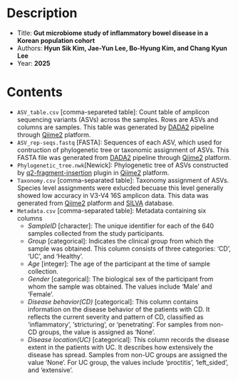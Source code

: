 # Description
- Title: **Gut microbiome study of inflammatory bowel disease in a Korean population cohort**
- Authors: **Hyun Sik Kim, Jae-Yun Lee, Bo-Hyung Kim, and Chang Kyun Lee**
- Year: **2025**

# Contents
- `ASV_table.csv` [comma-separeted table]: Count table of amplicon sequencing variants (ASVs) across the samples. Rows are ASVs and columns are samples. This table was generated by [DADA2](https://benjjneb.github.io/dada2/index.html) pipeline through [Qiime2](https://qiime2.org/) platform.
- `ASV_rep-seqs.fastq` [FASTA]: Sequences of each ASV, which used for contruction of phylogenetic tree or taxonomic assignment of ASVs. This FASTA file was generated from [DADA2](https://benjjneb.github.io/dada2/index.html) pipeline through [Qiime2](https://qiime2.org/) platform.
- `Phylogenetic_tree.nwk`[Newick]: Phylogenetic tree of ASVs constructed by [q2-fragment-insertion](https://library.qiime2.org/plugins/q2-fragment-insertion/16/) plugin in [Qiime2](https://qiime2.org/) platform.
- `Taxonomy.csv` [comma-separated table]: Taxonomy assignment of ASVs. Species level assignments were exlucded becuase this level generally showed low accuracy in V3-V4 16S amplicon data. This data was generated from [Qiime2](https://qiime2.org/) platform and [SILVA](https://www.arb-silva.de/) database.
- `Metadata.csv` [comma-separated table]: Metadata containing six columns
  - _SampleID_ [character]: The unique identifier for each of the 640 samples collected from the study participants.
  - _Group_ [categorical]: Indicates the clinical group from which the sample was obtained. This column consists of three categories: ‘CD’, ‘UC’, and ‘Healthy’.
  - _Age_ [integer]: The age of the participant at the time of sample collection.
  - _Gender_ [categorical]: The biological sex of the participant from whom the sample was obtained. The values include ‘Male’ and ‘Female’.
  - _Disease behavior(CD)_ [categorical]: This column contains information on the disease behavior of the patients with CD. It reflects the current severity and pattern of CD, classified as ‘inflammatory’, ‘stricturing’, or ‘penetrating’. For samples from non-CD groups, the value is assigned as ‘None’.
  - _Disease location(UC)_ [categorical]: This column records the disease extent in the patients with UC. It describes how extensively the disease has spread. Samples from non-UC groups are assigned the value ‘None’. For UC group, the values include ‘proctitis’, ‘left_sided’, and ‘extensive’.
